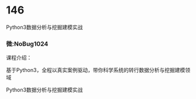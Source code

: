 # 146
Python3数据分析与挖掘建模实战
### 微:NoBug1024 


课程介绍：

基于Python3，全程以真实案例驱动，带你科学系统的转行数据分析与挖掘建模领域

Python3数据分析与挖掘建模实战

